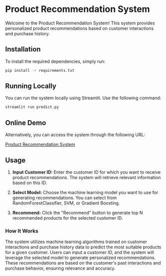 # Product Recommendation System

Welcome to the Product Recommendation System! This system provides personalized product recommendations based on customer interactions and purchase history.

## Installation

To install the required dependencies, simply run:

```bash
pip install -r requirements.txt
```

## Running Locally

You can run the system locally using Streamlit. Use the following command:

```bash
streamlit run predict.py
```

## Online Demo

Alternatively, you can access the system through the following URL:

[Product Recommendation System](https://skillvul-technicaltest.streamlit.app/)

## Usage

1. **Input Customer ID:** Enter the customer ID for which you want to receive product recommendations. The system will retrieve relevant information based on this ID.

2. **Select Model:** Choose the machine learning model you want to use for generating recommendations. You can select from RandomForestClassifier, SVM, or Gradient Boosting.

3. **Recommend:** Click the "Recommend" button to generate top N recommended products for the selected customer ID.

### How It Works

The system utilizes machine learning algorithms trained on customer interactions and purchase history data to predict the most suitable products for a given customer. Users can input a customer ID, and the system will leverage the selected model to generate personalized recommendations. These recommendations are based on the customer's past interactions and purchase behavior, ensuring relevance and accuracy.
```